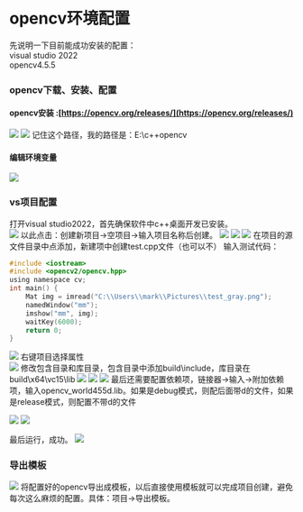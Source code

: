 # opencv环境配置
先说明一下目前能成功安装的配置：  
visual studio 2022  
opencv4.5.5  
### opencv下载、安装、配置
#### opencv安装  :[https://opencv.org/releases/](https://opencv.org/releases/)
![](img/ov1.png)
![](img/ov2.png)
记住这个路径，我的路径是：E:\c++opencv
#### 编辑环境变量
![](img/ov3.png)

### vs项目配置
打开visual studio2022，首先确保软件中c++桌面开发已安装。  
![](img/ov5.png)
以此点击：创建新项目->空项目->输入项目名称后创建。
![](img/ov4.png)
![](img/ov6.png)
![](img/ov7.png)
在项目的源文件目录中点添加，新建项中创建test.cpp文件（也可以不）
输入测试代码：
```c
#include <iostream>
#include <opencv2/opencv.hpp>
using namespace cv;
int main() {
	Mat img = imread("C:\\Users\\mark\\Pictures\\test_gray.png");
	namedWindow("mm");
	imshow("mm", img);
	waitKey(6000);
	return 0;
}
```
![](img/ov8.png)
右键项目选择属性  
![](img/ov9.png)
修改包含目录和库目录，包含目录中添加build\include，库目录在build\x64\vc15\lib
![](img/ov10.png)
![](img/ov11.png)
![](img/ov12.png)
最后还需要配置依赖项，链接器->输入->附加依赖项，输入opencv_world455d.lib。如果是debug模式，则配后面带d的文件，如果是release模式，则配置不带d的文件


![](img/ov13.png)
![](img/ov14.png)

最后运行，成功。
![](img/ov15.png)

### 导出模板
![](img/ov16.png)
将配置好的opencv导出成模板，以后直接使用模板就可以完成项目创建，避免每次这么麻烦的配置。具体：项目->导出模板。